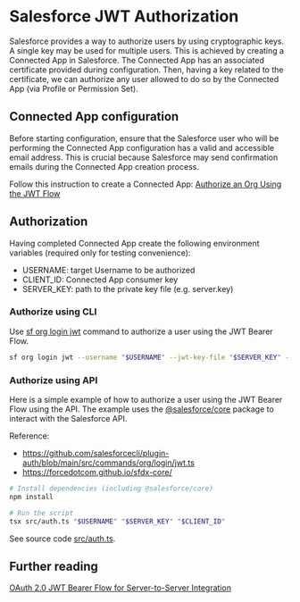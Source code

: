 # Salesforce JWT Authorization

Salesforce provides a way to authorize users by using cryptographic keys. A
single key may be used for multiple users. This is achieved by creating a
Connected App in Salesforce. The Connected App has an associated certificate
provided during configuration. Then, having a key related to the certificate, we
can authorize any user allowed to do so by the Connected App (via Profile or
Permission Set).

## Connected App configuration

Before starting configuration, ensure that the Salesforce user who will be
performing the Connected App configuration has a valid and accessible email
address. This is crucial because Salesforce may send confirmation emails during
the Connected App creation process.

Follow this instruction to create a Connected App:
[Authorize an Org Using the JWT Flow](https://developer.salesforce.com/docs/atlas.en-us.sfdx_dev.meta/sfdx_dev/sfdx_dev_auth_jwt_flow.htm)

## Authorization

Having completed Connected App create the following environment variables
(required only for testing convenience):

- USERNAME: target Username to be authorized
- CLIENT_ID: Connected App consumer key
- SERVER_KEY: path to the private key file (e.g. server.key)

### Authorize using CLI

Use
[sf org login jwt](https://developer.salesforce.com/docs/atlas.en-us.256.0.sfdx_cli_reference.meta/sfdx_cli_reference/cli_reference_org_commands_unified.htm#cli_reference_org_login_jwt_unified)
command to authorize a user using the JWT Bearer Flow.

```bash
sf org login jwt --username "$USERNAME" --jwt-key-file "$SERVER_KEY" --client-id "$CLIENT_ID"
```

### Authorize using API

Here is a simple example of how to authorize a user using the JWT Bearer Flow
using the API. The example uses the [@salesforce/core](https://www.npmjs.com/package/@salesforce/core) package to interact with the Salesforce API.

Reference:

- https://github.com/salesforcecli/plugin-auth/blob/main/src/commands/org/login/jwt.ts
- https://forcedotcom.github.io/sfdx-core/

```bash
# Install dependencies (including @salesforce/core)
npm install

# Run the script
tsx src/auth.ts "$USERNAME" "$SERVER_KEY" "$CLIENT_ID"
```

See source code [src/auth.ts](src/auth.ts).

## Further reading

[OAuth 2.0 JWT Bearer Flow for Server-to-Server Integration](https://help.salesforce.com/s/articleView?id=xcloud.remoteaccess_oauth_jwt_flow.htm&type=5)
